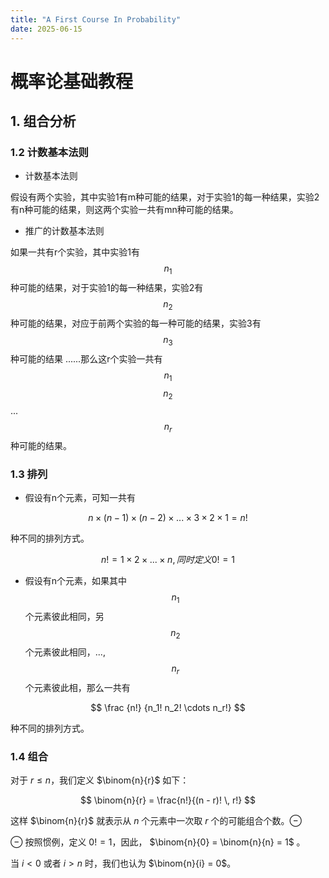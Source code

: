 ```yaml
---
title: "A First Course In Probability"
date: 2025-06-15
---
```


# 概率论基础教程

## 1. 组合分析

### 1.2 计数基本法则

- 计数基本法则

假设有两个实验，其中实验1有m种可能的结果，对于实验1的每一种结果，实验2有n种可能的结果，则这两个实验一共有mn种可能的结果。
- 推广的计数基本法则

如果一共有r个实验，其中实验1有 $$n_1$$ 种可能的结果，对于实验1的每一种结果，实验2有 $$n_2$$ 种可能的结果，对应于前两个实验的每一种可能的结果，实验3有 $$n_3$$ 种可能的结果
......那么这r个实验一共有 $$n_1$$ $$n_2$$ ... $$n_r$$ 种可能的结果。

### 1.3 排列

- 假设有n个元素，可知一共有

$$
n \times (n-1) \times (n-2) \times ... \times 3 \times 2 \times 1 = n!
$$

种不同的排列方式。

$$
n! = 1 \times 2 \times ... \times n, 同时定义 0! = 1
$$

- 假设有n个元素，如果其中 $$n_1$$ 个元素彼此相同，另 $$n_2$$ 个元素彼此相同，..., $$n_r$$ 个元素彼此相，那么一共有

$$
\frac {n!} {n_1! n_2! \cdots n_r!}
$$

种不同的排列方式。

### 1.4 组合

对于 $r \leq n$，我们定义 $\binom{n}{r}$ 如下：

$$
\binom{n}{r} = \frac{n!}{(n - r)! \, r!}
$$

这样 $\binom{n}{r}$ 就表示从 $n$ 个元素中一次取 $r$ 个的可能组合个数。⊖

⊖ 按照惯例，定义 $0! = 1$，因此， $\binom{n}{0} = \binom{n}{n} = 1$ 。

当 $i < 0$ 或者 $i > n$ 时，我们也认为 $\binom{n}{i} = 0$。

